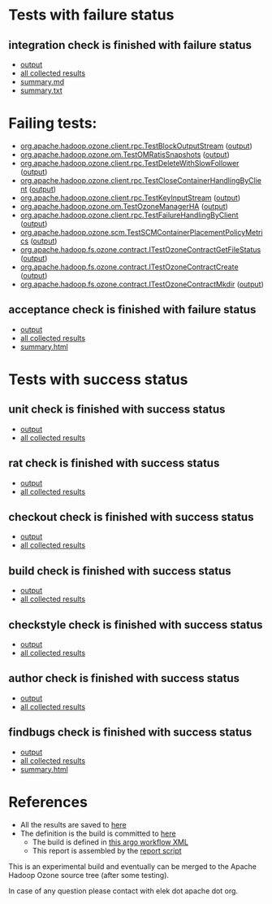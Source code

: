 # Tests with failure status

## integration check is finished with failure status

   * [output](https://raw.githubusercontent.com/elek/ozone-ci-q4/master/pr/pr-hdds-2131-4cx76/integration/output.log)
   * [all collected results](https://github.com/elek/ozone-ci-q4/tree/master/pr/pr-hdds-2131-4cx76/integration)
   * [summary.md](https://github.com/elek/ozone-ci-q4/tree/master/pr/pr-hdds-2131-4cx76/integration/summary.md)
   * [summary.txt](https://github.com/elek/ozone-ci-q4/tree/master/pr/pr-hdds-2131-4cx76/integration/summary.txt)

# Failing tests: 

 * [org.apache.hadoop.ozone.client.rpc.TestBlockOutputStream](hadoop-ozone/integration-test/org.apache.hadoop.ozone.client.rpc.TestBlockOutputStream.txt) ([output](hadoop-ozone/integration-test/org.apache.hadoop.ozone.client.rpc.TestBlockOutputStream-output.txt))
 * [org.apache.hadoop.ozone.om.TestOMRatisSnapshots](hadoop-ozone/integration-test/org.apache.hadoop.ozone.om.TestOMRatisSnapshots.txt) ([output](hadoop-ozone/integration-test/org.apache.hadoop.ozone.om.TestOMRatisSnapshots-output.txt))
 * [org.apache.hadoop.ozone.client.rpc.TestDeleteWithSlowFollower](hadoop-ozone/integration-test/org.apache.hadoop.ozone.client.rpc.TestDeleteWithSlowFollower.txt) ([output](hadoop-ozone/integration-test/org.apache.hadoop.ozone.client.rpc.TestDeleteWithSlowFollower-output.txt))
 * [org.apache.hadoop.ozone.client.rpc.TestCloseContainerHandlingByClient](hadoop-ozone/integration-test/org.apache.hadoop.ozone.client.rpc.TestCloseContainerHandlingByClient.txt) ([output](hadoop-ozone/integration-test/org.apache.hadoop.ozone.client.rpc.TestCloseContainerHandlingByClient-output.txt))
 * [org.apache.hadoop.ozone.client.rpc.TestKeyInputStream](hadoop-ozone/integration-test/org.apache.hadoop.ozone.client.rpc.TestKeyInputStream.txt) ([output](hadoop-ozone/integration-test/org.apache.hadoop.ozone.client.rpc.TestKeyInputStream-output.txt))
 * [org.apache.hadoop.ozone.om.TestOzoneManagerHA](hadoop-ozone/integration-test/org.apache.hadoop.ozone.om.TestOzoneManagerHA.txt) ([output](hadoop-ozone/integration-test/org.apache.hadoop.ozone.om.TestOzoneManagerHA-output.txt))
 * [org.apache.hadoop.ozone.client.rpc.TestFailureHandlingByClient](hadoop-ozone/integration-test/org.apache.hadoop.ozone.client.rpc.TestFailureHandlingByClient.txt) ([output](hadoop-ozone/integration-test/org.apache.hadoop.ozone.client.rpc.TestFailureHandlingByClient-output.txt))
 * [org.apache.hadoop.ozone.scm.TestSCMContainerPlacementPolicyMetrics](hadoop-ozone/integration-test/org.apache.hadoop.ozone.scm.TestSCMContainerPlacementPolicyMetrics.txt) ([output](hadoop-ozone/integration-test/org.apache.hadoop.ozone.scm.TestSCMContainerPlacementPolicyMetrics-output.txt))
 * [org.apache.hadoop.fs.ozone.contract.ITestOzoneContractGetFileStatus](hadoop-ozone/ozonefs/org.apache.hadoop.fs.ozone.contract.ITestOzoneContractGetFileStatus.txt) ([output](hadoop-ozone/ozonefs/org.apache.hadoop.fs.ozone.contract.ITestOzoneContractGetFileStatus-output.txt))
 * [org.apache.hadoop.fs.ozone.contract.ITestOzoneContractCreate](hadoop-ozone/ozonefs/org.apache.hadoop.fs.ozone.contract.ITestOzoneContractCreate.txt) ([output](hadoop-ozone/ozonefs/org.apache.hadoop.fs.ozone.contract.ITestOzoneContractCreate-output.txt))
 * [org.apache.hadoop.fs.ozone.contract.ITestOzoneContractMkdir](hadoop-ozone/ozonefs/org.apache.hadoop.fs.ozone.contract.ITestOzoneContractMkdir.txt) ([output](hadoop-ozone/ozonefs/org.apache.hadoop.fs.ozone.contract.ITestOzoneContractMkdir-output.txt))

## acceptance check is finished with failure status

   * [output](https://raw.githubusercontent.com/elek/ozone-ci-q4/master/pr/pr-hdds-2131-4cx76/acceptance/output.log)
   * [all collected results](https://github.com/elek/ozone-ci-q4/tree/master/pr/pr-hdds-2131-4cx76/acceptance)
   * [summary.html](https://elek.github.io/ozone-ci-q4/pr/pr-hdds-2131-4cx76/acceptance/summary.html)



# Tests with success status

## unit check is finished with success status

   * [output](https://raw.githubusercontent.com/elek/ozone-ci-q4/master/pr/pr-hdds-2131-4cx76/unit/output.log)
   * [all collected results](https://github.com/elek/ozone-ci-q4/tree/master/pr/pr-hdds-2131-4cx76/unit)


## rat check is finished with success status

   * [output](https://raw.githubusercontent.com/elek/ozone-ci-q4/master/pr/pr-hdds-2131-4cx76/rat/output.log)
   * [all collected results](https://github.com/elek/ozone-ci-q4/tree/master/pr/pr-hdds-2131-4cx76/rat)


## checkout check is finished with success status

   * [output](https://raw.githubusercontent.com/elek/ozone-ci-q4/master/pr/pr-hdds-2131-4cx76/checkout/output.log)
   * [all collected results](https://github.com/elek/ozone-ci-q4/tree/master/pr/pr-hdds-2131-4cx76/checkout)


## build check is finished with success status

   * [output](https://raw.githubusercontent.com/elek/ozone-ci-q4/master/pr/pr-hdds-2131-4cx76/build/output.log)
   * [all collected results](https://github.com/elek/ozone-ci-q4/tree/master/pr/pr-hdds-2131-4cx76/build)


## checkstyle check is finished with success status

   * [output](https://raw.githubusercontent.com/elek/ozone-ci-q4/master/pr/pr-hdds-2131-4cx76/checkstyle/output.log)
   * [all collected results](https://github.com/elek/ozone-ci-q4/tree/master/pr/pr-hdds-2131-4cx76/checkstyle)


## author check is finished with success status

   * [output](https://raw.githubusercontent.com/elek/ozone-ci-q4/master/pr/pr-hdds-2131-4cx76/author/output.log)
   * [all collected results](https://github.com/elek/ozone-ci-q4/tree/master/pr/pr-hdds-2131-4cx76/author)


## findbugs check is finished with success status

   * [output](https://raw.githubusercontent.com/elek/ozone-ci-q4/master/pr/pr-hdds-2131-4cx76/findbugs/output.log)
   * [all collected results](https://github.com/elek/ozone-ci-q4/tree/master/pr/pr-hdds-2131-4cx76/findbugs)
   * [summary.html](https://elek.github.io/ozone-ci-q4/pr/pr-hdds-2131-4cx76/findbugs/summary.html)




# References

 * All the results are saved to [here](https://github.com/elek/ozone-ci-q4/tree/master/pr/pr-hdds-2131-4cx76/)
 * The definition is the build is committed to [here](https://github.com/elek/argo-ozone)
    * The build is defined in [this argo workflow XML](https://github.com/elek/argo-ozone/blob/master/ozone-build.yaml)
    * This report is assembled by the [report script](https://github.com/elek/argo-ozone/blob/master/scripts/report.sh)

This is an experimental build and eventually can be merged to the Apache Hadoop Ozone source tree (after some testing).

In case of any question please contact with elek dot apache dot org.
